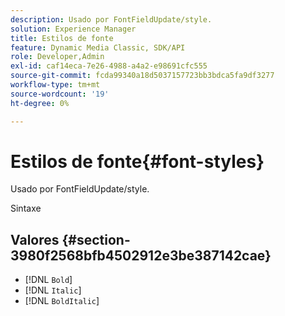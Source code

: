```yaml
---
description: Usado por FontFieldUpdate/style.
solution: Experience Manager
title: Estilos de fonte
feature: Dynamic Media Classic, SDK/API
role: Developer,Admin
exl-id: caf14eca-7e26-4988-a4a2-e98691cfc555
source-git-commit: fcda99340a18d5037157723bb3bdca5fa9df3277
workflow-type: tm+mt
source-wordcount: '19'
ht-degree: 0%

---
```


# Estilos de fonte{#font-styles}

Usado por FontFieldUpdate/style.

Sintaxe

## Valores {#section-3980f2568bfb4502912e3be387142cae}

* [!DNL `Bold`]
* [!DNL `Italic`]
* [!DNL `BoldItalic`]
